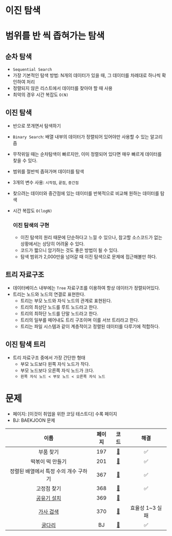 # 이진 탐색

# 범위를 반 씩 좁혀가는 탐색

## 순차 탐색
- `Sequential Search`
- 가장 기본적인 탐색 방법: N개의 데이터가 있을 때, 그 데이터를 차례대로 하나씩 확인하여 처리
- 정렬되지 않은 리스트에서 데이터를 찾아야 할 때 사용
- 최악의 경우 시간 복잡도 `O(N)`

## 이진 탐색

- 반으로 쪼개면서 탐색하기
- `Binary Search`: 배열 내부의 데이터가 정렬되어 있어야만 사용할 수 있는 알고리즘
- 무작위일 때는 순차탐색이 빠르지만, 이미 정렬되어 있다면 매우 빠르게 데이터를 찾을 수 있다.
- 범위를 절반씩 좁혀가며 데이터를 탐색
- 3개의 변수 사용: `시작점`, `끝점`, `중간점`
- 찾으려는 데이터와 중간점에 있는 데이터를 반복적으로 비교해 원하는 데이터를 탐색
- 시간 복잡도 `O(logN)`

  ### 이진 탐색의 구현
  - 이진 탐색의 원리 때문에 단순하다고 느낄 수 있으나, 참고할 소스코드가 없는 상황에서는 상당히 어려울 수 있다.
  - 코드가 짧으니 암기하는 것도 좋은 방법이 될 수 있다.
  - 탐색 범위가 2,000만을 넘어갈 때 이진 탐색으로 문제에 접근해볼만 하다.

## 트리 자료구조
- 데이터베이스 내부에는 `Tree` 자료구조를 이용하여 항상 데이터가 정렬되어있다.
- 트리는 노드와 노드의 연결로 표현한다.
  - 트리는 부모 노드와 자식 노드의 관계로 표현된다.
  - 트리의 최상단 노드를 루트 노드라고 한다.
  - 트리의 최하단 노드를 단말 노드라고 한다.
  - 트리의 일부를 떼어내도 트리 구조이며 이를 서브 트리라고 한다.
  - 트리는 파일 시스템과 같이 계층적이고 정렬된 데이터를 다루기에 적합하다.

## 이진 탐색 트리
- 트리 자료구조 중에서 가장 간단한 형태
  - 부모 노드보다 왼쪽 자식 노드가 작다.
  - 부모 노드보다 오른쪽 자식 노드가 크다.
  - `왼쪽 자식 노드 < 부모 노드 < 오른쪽 자식 노드`

# 문제

- 페이지: [이것이 취업을 위한 코딩 테스트다] 수록 페이지
- BJ: BAEKJOON 문제

|이름|페이지|코드|해결|
|:---:|:---:|:---:|:---:|
|부품 찾기|197|[🚀](./부품찾기.java)|✅|
|떡볶이 떡 만들기|201|[🚀](./떡볶이떡만들기.java)|✅|
|정렬된 배열에서 특정 수의 개수 구하기|367|[🚀](./정렬된배열에서특정수의개수구하기.java)|✅|
|고정점 찾기|368|[🚀](./고정점찾기.java)|✅|
|[공유기 설치](https://www.acmicpc.net/problem/2110)|369|[🚀](./공유기설치.java)||
|[가사 검색](https://programmers.co.kr/learn/courses/30/lessons/60060)|370|[🚀](./가사검색.java)|효율성 1~3 실패|
|[굴다리](https://www.acmicpc.net/problem/17266)|BJ|[🚀](./굴다리.java)|✅|

